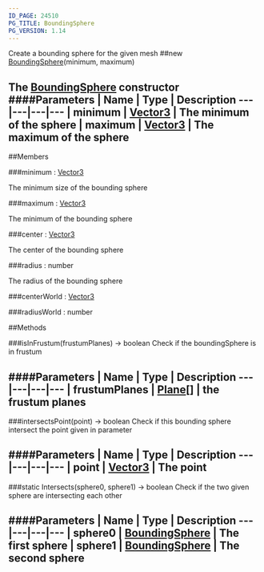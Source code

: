 ```yaml
---
ID_PAGE: 24510
PG_TITLE: BoundingSphere
PG_VERSION: 1.14
---
```


Create a bounding sphere for the given mesh
##new [BoundingSphere](/classes/BoundingSphere)(minimum, maximum)

The [BoundingSphere](/classes/BoundingSphere) constructor
####Parameters
 | Name | Type | Description
---|---|---|---
 | minimum | [Vector3](/classes/Vector3) | The minimum of the sphere
 | maximum | [Vector3](/classes/Vector3) | The maximum of the sphere
---

##Members

###minimum : [Vector3](/classes/Vector3)


The minimum size of the bounding sphere

###maximum : [Vector3](/classes/Vector3)


The minimum of the bounding sphere

###center : [Vector3](/classes/Vector3)


The center of the bounding sphere

###radius : number


The radius of the bounding sphere

###centerWorld : [Vector3](/classes/Vector3)


###radiusWorld : number




##Methods

###isInFrustum(frustumPlanes) &rarr; boolean
Check if the boundingSphere is in frustum

####Parameters
 | Name | Type | Description
---|---|---|---
 | frustumPlanes | [Plane](/classes/Plane)[] | the frustum planes
---

###intersectsPoint(point) &rarr; boolean
Check if this bounding sphere intersect the point given in parameter

####Parameters
 | Name | Type | Description
---|---|---|---
 | point | [Vector3](/classes/Vector3) | The point
---

###static Intersects(sphere0, sphere1) &rarr; boolean
Check if the two given sphere are intersecting each other

####Parameters
 | Name | Type | Description
---|---|---|---
 | sphere0 | [BoundingSphere](/classes/BoundingSphere) | The first sphere
 | sphere1 | [BoundingSphere](/classes/BoundingSphere) | The second sphere
---
